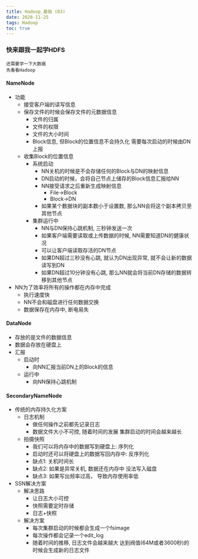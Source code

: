 ```yaml
---
title: Hadoop_基础 (03)
date: 2020-11-25
tags: Hadoop
toc: true
---
```


### 快来跟我一起学HDFS
    还需要学一下大数据
    先看看Hadoop

<!-- more -->

#### NameNode
- 功能
    * 接受客户端的读写信息
    * 保存文件的时候会保存文件的元数据信息
        * 文件的归属
        * 文件的权限
        * 文件的大小时间
        * Block信息, 但Block的位置信息不会持久化 需要每次启动的时候由DN上报
    * 收集Block的位置信息
        * 系统启动
            * NN关机的时候是不会存储任何的Block与DN的映射信息
            * DN启动的时候，会将自己节点上储存的Block信息汇报给NN
            * NN接受请求之后重新生成映射信息
                * File->Block
                * Block->DN
            * 如果某个数据块的副本数小于设置数, 那么NN会将这个副本拷贝至其他节点
        * 集群运行中
            * NN与DN保持心跳机制, 三秒钟发送一次
            * 如果客户端需要读取或上传数据的时候, NN需要知道DN的健康状况
            * 可以让客户端读取存活的DN节点
            * 如果DN超过三秒没有心跳, 就认为DN出现异常, 就不会让新的数据读写到DN
            * 如果DN超过10分钟没有心跳, 那么NN就会将当前DN存储的数据转移到其他节点
- NN为了效率将所有的操作都在内存中完成
    * 执行速度快
    * NN不会和磁盘进行任何数据交换
    * 数据保存在内存中, 断电易失

#### DataNode
- 存放的是文件的数据信息
- 数据会存放在硬盘上
- 汇报
    * 启动时
        * 向NN汇报当前DN上的Block的信息
    * 运行中
        * 向NN保持心跳机制

#### SecondaryNameNode
- 传统的内存持久化方案
    * 日志机制
        * 做任何操作之前都先记录日志
        * 数据文件大小不可控, 随着时间的发展 集群启动的时间会越来越长
    * 拍摄快照
        * 我们可以将内存中的数据写到硬盘上: 序列化
        * 启动时还可以将硬盘上的数据写回内存中: 反序列化
        * 缺点1: 关机时间长
        * 缺点2: 如果是异常关机, 数据还在内存中 没法写入磁盘
        * 缺点3: 如果写出频率过高， 导致内存使用率低
- SSN解决方案
    * 解决思路
        * 让日志大小可控
        * 快照需要定时存储
        * 日志+快照
    * 解决方案
        * 每次集群启动的时候都会生成一个fsimage
        * 每次操作都会记录一个edit_log
        * 随着时间的推移, 日志文件会越来越大 达到阀值(64M或者3600秒)的时候会生成新的日志文件


